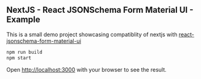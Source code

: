 ## NextJS - React JSONSchema Form Material UI - Example

This is a small demo project showcasing compatiblity of nextjs with [react-jsonschema-form-material-ui](https://github.com/vip-git/react-jsonschema-form-material-ui)

```bash
npm run build
npm start
```

Open [http://localhost:3000](http://localhost:3000) with your browser to see the result.
